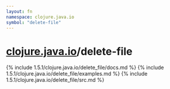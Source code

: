 ```yaml
---
layout: fn
namespace: clojure.java.io
symbol: "delete-file"
---
```


# [clojure.java.io](../)/delete-file

{% include 1.5.1/clojure.java.io/delete_file/docs.md %}
{% include 1.5.1/clojure.java.io/delete_file/examples.md %}
{% include 1.5.1/clojure.java.io/delete_file/src.md %}


